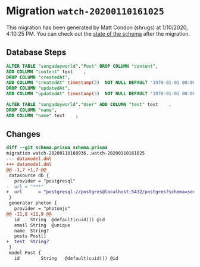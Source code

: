 # Migration `watch-20200110161025`

This migration has been generated by Matt Condon (shrugs) at 1/10/2020, 4:10:25 PM.
You can check out the [state of the schema](./schema.prisma) after the migration.

## Database Steps

```sql
ALTER TABLE "songadayworld"."Post" DROP COLUMN "content",
ADD COLUMN "content" text    ,
DROP COLUMN "createdAt",
ADD COLUMN "createdAt" timestamp(3)  NOT NULL DEFAULT '1970-01-01 00:00:00' ,
DROP COLUMN "updatedAt",
ADD COLUMN "updatedAt" timestamp(3)  NOT NULL DEFAULT '1970-01-01 00:00:00' ;

ALTER TABLE "songadayworld"."User" ADD COLUMN "test" text    ,
DROP COLUMN "name",
ADD COLUMN "name" text    ;
```

## Changes

```diff
diff --git schema.prisma schema.prisma
migration watch-20200110160936..watch-20200110161025
--- datamodel.dml
+++ datamodel.dml
@@ -1,7 +1,7 @@
 datasource db {
   provider = "postgresql"
-  url = "***"
+  url      = "postgresql://postgres@localhost:5432/postgres?schema=songadayworld"
 }
 generator photon {
   provider = "photonjs"
@@ -11,8 +11,9 @@
   id    String  @default(cuid()) @id
   email String  @unique
   name  String?
   posts Post[]
+  test  String?
 }
 model Post {
   id        String   @default(cuid()) @id
```



